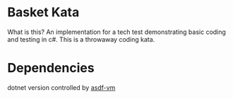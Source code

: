 # Basket Kata

What is this? An implementation for a tech test demonstrating basic coding and testing in c#. This is a throwaway coding kata.

# Dependencies

dotnet version controlled by [asdf-vm](https://asdf-vm.com/)
